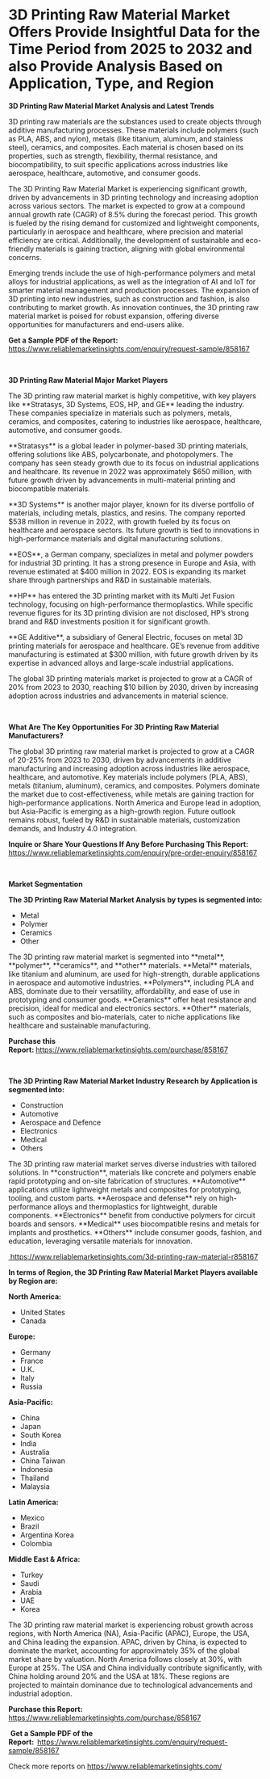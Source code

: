 <p><h1>3D Printing Raw Material Market Offers Provide Insightful Data for the Time Period from 2025 to 2032 and also Provide Analysis Based on Application, Type, and Region</h1></p><p><strong>3D Printing Raw Material Market Analysis and Latest Trends</strong></p>
<p><p>3D printing raw materials are the substances used to create objects through additive manufacturing processes. These materials include polymers (such as PLA, ABS, and nylon), metals (like titanium, aluminum, and stainless steel), ceramics, and composites. Each material is chosen based on its properties, such as strength, flexibility, thermal resistance, and biocompatibility, to suit specific applications across industries like aerospace, healthcare, automotive, and consumer goods.</p><p>The 3D Printing Raw Material Market is experiencing significant growth, driven by advancements in 3D printing technology and increasing adoption across various sectors. The market is expected to grow at a compound annual growth rate (CAGR) of 8.5% during the forecast period. This growth is fueled by the rising demand for customized and lightweight components, particularly in aerospace and healthcare, where precision and material efficiency are critical. Additionally, the development of sustainable and eco-friendly materials is gaining traction, aligning with global environmental concerns.</p><p>Emerging trends include the use of high-performance polymers and metal alloys for industrial applications, as well as the integration of AI and IoT for smarter material management and production processes. The expansion of 3D printing into new industries, such as construction and fashion, is also contributing to market growth. As innovation continues, the 3D printing raw material market is poised for robust expansion, offering diverse opportunities for manufacturers and end-users alike.</p></p>
<p><strong>Get a Sample PDF of the Report:&nbsp;</strong> <a href="https://www.reliablemarketinsights.com/enquiry/request-sample/858167?utm_campaign=2113&utm_medium=2&utm_source=Github&utm_content=ia&utm_term=25012025&utm_id=3d-printing-raw-material">https://www.reliablemarketinsights.com/enquiry/request-sample/858167</a></p>
<p>&nbsp;</p>
<p><strong>3D Printing Raw Material Major Market Players</strong></p>
<p><p>The 3D printing raw material market is highly competitive, with key players like **Stratasys, 3D Systems, EOS, HP, and GE** leading the industry. These companies specialize in materials such as polymers, metals, ceramics, and composites, catering to industries like aerospace, healthcare, automotive, and consumer goods.</p><p>**Stratasys** is a global leader in polymer-based 3D printing materials, offering solutions like ABS, polycarbonate, and photopolymers. The company has seen steady growth due to its focus on industrial applications and healthcare. Its revenue in 2022 was approximately $650 million, with future growth driven by advancements in multi-material printing and biocompatible materials.</p><p>**3D Systems** is another major player, known for its diverse portfolio of materials, including metals, plastics, and resins. The company reported $538 million in revenue in 2022, with growth fueled by its focus on healthcare and aerospace sectors. Its future growth is tied to innovations in high-performance materials and digital manufacturing solutions.</p><p>**EOS**, a German company, specializes in metal and polymer powders for industrial 3D printing. It has a strong presence in Europe and Asia, with revenue estimated at $400 million in 2022. EOS is expanding its market share through partnerships and R&D in sustainable materials.</p><p>**HP** has entered the 3D printing market with its Multi Jet Fusion technology, focusing on high-performance thermoplastics. While specific revenue figures for its 3D printing division are not disclosed, HP’s strong brand and R&D investments position it for significant growth.</p><p>**GE Additive**, a subsidiary of General Electric, focuses on metal 3D printing materials for aerospace and healthcare. GE’s revenue from additive manufacturing is estimated at $300 million, with future growth driven by its expertise in advanced alloys and large-scale industrial applications.</p><p>The global 3D printing materials market is projected to grow at a CAGR of 20% from 2023 to 2030, reaching $10 billion by 2030, driven by increasing adoption across industries and advancements in material science.</p></p>
<p>&nbsp;</p>
<p><strong>What Are The Key Opportunities For 3D Printing Raw Material Manufacturers?</strong></p>
<p><p>The global 3D printing raw material market is projected to grow at a CAGR of 20-25% from 2023 to 2030, driven by advancements in additive manufacturing and increasing adoption across industries like aerospace, healthcare, and automotive. Key materials include polymers (PLA, ABS), metals (titanium, aluminum), ceramics, and composites. Polymers dominate the market due to cost-effectiveness, while metals are gaining traction for high-performance applications. North America and Europe lead in adoption, but Asia-Pacific is emerging as a high-growth region. Future outlook remains robust, fueled by R&D in sustainable materials, customization demands, and Industry 4.0 integration.</p></p>
<p><strong>Inquire or Share Your Questions If Any Before Purchasing This Report:</strong> <a href="https://www.reliablemarketinsights.com/enquiry/pre-order-enquiry/858167?utm_campaign=2113&utm_medium=2&utm_source=Github&utm_content=ia&utm_term=25012025&utm_id=3d-printing-raw-material">https://www.reliablemarketinsights.com/enquiry/pre-order-enquiry/858167</a></p>
<p>&nbsp;</p>
<p><strong>Market Segmentation</strong></p>
<p><strong>The 3D Printing Raw Material Market Analysis by types is segmented into:</strong></p>
<p><ul><li>Metal</li><li>Polymer</li><li>Ceramics</li><li>Other</li></ul></p>
<p><p>The 3D printing raw material market is segmented into **metal**, **polymer**, **ceramics**, and **other** materials. **Metal** materials, like titanium and aluminum, are used for high-strength, durable applications in aerospace and automotive industries. **Polymers**, including PLA and ABS, dominate due to their versatility, affordability, and ease of use in prototyping and consumer goods. **Ceramics** offer heat resistance and precision, ideal for medical and electronics sectors. **Other** materials, such as composites and bio-materials, cater to niche applications like healthcare and sustainable manufacturing.</p></p>
<p><strong>Purchase this Report:&nbsp;</strong><a href="https://www.reliablemarketinsights.com/purchase/858167?utm_campaign=2113&utm_medium=2&utm_source=Github&utm_content=ia&utm_term=25012025&utm_id=3d-printing-raw-material">https://www.reliablemarketinsights.com/purchase/858167</a></p>
<p>&nbsp;</p>
<p><strong>The 3D Printing Raw Material Market Industry Research by Application is segmented into:</strong></p>
<p><ul><li>Construction</li><li>Automotive</li><li>Aerospace and Defence</li><li>Electronics</li><li>Medical</li><li>Others</li></ul></p>
<p><p>The 3D printing raw material market serves diverse industries with tailored solutions. In **construction**, materials like concrete and polymers enable rapid prototyping and on-site fabrication of structures. **Automotive** applications utilize lightweight metals and composites for prototyping, tooling, and custom parts. **Aerospace and defense** rely on high-performance alloys and thermoplastics for lightweight, durable components. **Electronics** benefit from conductive polymers for circuit boards and sensors. **Medical** uses biocompatible resins and metals for implants and prosthetics. **Others** include consumer goods, fashion, and education, leveraging versatile materials for innovation.</p></p>
<p><a href="https://www.reliablemarketinsights.com/3d-printing-raw-material-r858167?utm_campaign=2113&utm_medium=2&utm_source=Github&utm_content=ia&utm_term=25012025&utm_id=3d-printing-raw-material">&nbsp;https://www.reliablemarketinsights.com/3d-printing-raw-material-r858167</a></p>
<p><strong>In terms of Region, the 3D Printing Raw Material Market Players available by Region are:</strong></p>
<p>
    <p> <strong> North America: </strong>
        <ul>
            <li>United States</li>
            <li>Canada</li>
        </ul>
        </p> 
    <p> <strong> Europe: </strong>
        <ul>
            <li>Germany</li>
            <li>France</li>
            <li>U.K.</li>
            <li>Italy</li>
            <li>Russia</li>
        </ul>
        </p> 
    <p> <strong> Asia-Pacific: </strong>
        <ul>
            <li>China</li>
            <li>Japan</li>
            <li>South Korea</li>
            <li>India</li>
            <li>Australia</li>
            <li>China Taiwan</li>
            <li>Indonesia</li>
            <li>Thailand</li>
            <li>Malaysia</li>
        </ul>
        </p> 
    <p> <strong> Latin America: </strong>
        <ul>
            <li>Mexico</li>
            <li>Brazil</li>
            <li>Argentina Korea</li>
            <li>Colombia</li>
        </ul>
        </p> 
    <p> <strong> Middle East & Africa: </strong>
        <ul>
            <li>Turkey</li>
            <li>Saudi</li>
            <li>Arabia</li>
            <li>UAE</li>
            <li>Korea</li>
        </ul>
    </p>
    </p>
<p><p>The 3D printing raw material market is experiencing robust growth across regions, with North America (NA), Asia-Pacific (APAC), Europe, the USA, and China leading the expansion. APAC, driven by China, is expected to dominate the market, accounting for approximately 35% of the global market share by valuation. North America follows closely at 30%, with Europe at 25%. The USA and China individually contribute significantly, with China holding around 20% and the USA at 18%. These regions are projected to maintain dominance due to technological advancements and industrial adoption.</p></p>
<p><strong>Purchase this Report: </strong><a href="https://www.reliablemarketinsights.com/purchase/858167?utm_campaign=2113&utm_medium=2&utm_source=Github&utm_content=ia&utm_term=25012025&utm_id=3d-printing-raw-material">https://www.reliablemarketinsights.com/purchase/858167</a></p>
<p>&nbsp;<strong>Get a Sample PDF of the Report:&nbsp;&nbsp;</strong><a href="https://www.reliablemarketinsights.com/enquiry/request-sample/858167?utm_campaign=2113&utm_medium=2&utm_source=Github&utm_content=ia&utm_term=25012025&utm_id=3d-printing-raw-material">https://www.reliablemarketinsights.com/enquiry/request-sample/858167</a></p>
<p><strong></strong></p>
<p>Check more reports on <a href="https://www.reliablemarketinsights.com/?utm_campaign=2113&utm_medium=2&utm_source=Github&utm_content=ia&utm_term=25012025&utm_id=3d-printing-raw-material">https://www.reliablemarketinsights.com/</a></p>
